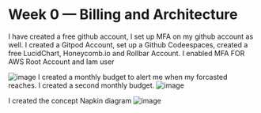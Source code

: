 # Week 0 — Billing and Architecture
I have created a free github account, I set up MFA on my github account as well. I created a Gitpod Account, set up a Github Codeespaces, created a free LucidChart, Honeycomb.io and Rollbar Account.
I enabled MFA FOR AWS Root Account and Iam user

![image](https://user-images.githubusercontent.com/124619519/219880944-d0c84dc8-ca6b-4467-b343-78ed9feb2a20.png)
I created a monthly budget to alert me when my forcasted reaches. I created a second monthly budget.
![image](https://user-images.githubusercontent.com/124619519/219881123-b02abaac-43ae-4138-a749-2690a20e8d87.png)

I created the concept Napkin diagram
![image](https://user-images.githubusercontent.com/124619519/219882037-142f2b9a-a317-4e03-81db-d68f1142aedf.png)
